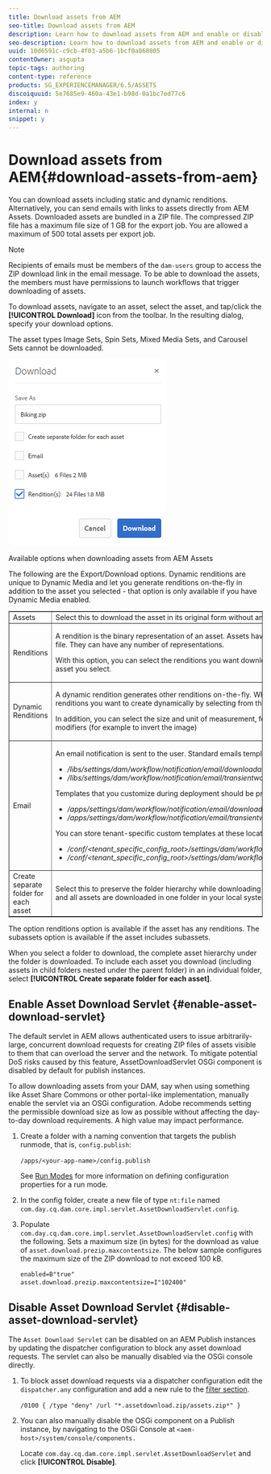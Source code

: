 ```yaml
---
title: Download assets from AEM
seo-title: Download assets from AEM
description: Learn how to download assets from AEM and enable or disable the download functionality.
seo-description: Learn how to download assets from AEM and enable or disable the download functionality.
uuid: 10d6591c-c9cb-4f03-a5b6-1bcf0a068805
contentOwner: asgupta
topic-tags: authoring
content-type: reference
products: SG_EXPERIENCEMANAGER/6.5/ASSETS
discoiquuid: 5e7685e9-460a-43e1-b98d-0a1bc7ed77c6
index: y
internal: n
snippet: y
---
```


# Download assets from AEM{#download-assets-from-aem}

You can download assets including static and dynamic renditions. Alternatively, you can send emails with links to assets directly from AEM Assets. Downloaded assets are bundled in a ZIP file. The compressed ZIP file has a maximum file size of 1 GB for the export job. You are allowed a maximum of 500 total assets per export job.

>[!NOTE]
>
>Recipients of emails must be members of the `dam-users` group to access the ZIP download link in the email message. To be able to download the assets, the members must have permissions to launch workflows that trigger downloading of assets.

To download assets, navigate to an asset, select the asset, and tap/click the **[!UICONTROL Download]** icon from the toolbar. In the resulting dialog, specify your download options.

The asset types Image Sets, Spin Sets, Mixed Media Sets, and Carousel Sets cannot be downloaded.

![Options when downloading in AEM Assets](assets/asset_download_dialog.png)

Available options when downloading assets from AEM Assets

The following are the Export/Download options. Dynamic renditions are unique to Dynamic Media and let you generate renditions on-the-fly in addition to the asset you selected - that option is only available if you have Dynamic Media enabled.

<table border="1" cellpadding="1" cellspacing="0"> 
 <tbody> 
  <tr> 
   <td>Assets</td> 
   <td>Select this to download the asset in its original form without any renditions.</td> 
  </tr> 
  <tr> 
   <td>Renditions<br /> </td> 
   <td><p>A rendition is the binary representation of an asset. Assets have a primary representation - that of the uploaded file. They can have any number of representations.</p> <p>With this option, you can select the renditions you want downloaded. The renditions available depend on the asset you select.<br /> </p> </td> 
  </tr> 
  <tr> 
   <td>Dynamic Renditions<br /> </td> 
   <td><p>A dynamic rendition generates other renditions on-the-fly. When you select this option, you also select the renditions you want to create dynamically by selecting from the <a href="https://helpx.adobe.com/experience-manager/6-5/assets/using/image-presets.html">Image Preset</a> list.</p> <p>In addition, you can select the size and unit of measurement, format, color space, resolution, and any image modifiers (for example to invert the image)</p> </td> 
  </tr> 
  <tr> 
   <td>Email</td> 
   <td><p>An email notification is sent to the user. Standard emails templates are available at the following locations:</p> 
    <ul> 
     <li><i>/libs/settings/dam/workflow/notification/email/downloadasset</i></li> 
     <li><i>/libs/settings/dam/workflow/notification/email/transientworkflowcompleted</i></li> 
    </ul> <p>Templates that you customize during deployment should be present at these locations:</p> 
    <ul> 
     <li><i>/apps/settings/dam/workflow/notification/email/downloadasset</i></li> 
     <li><i>/apps/settings/dam/workflow/notification/email/transientworkflowcompleted</i></li> 
    </ul> <p>You can store tenant-specific custom templates at these locations:</p> 
    <ul> 
     <li><i>/conf/&lt;tenant_specific_config_root&gt;/settings/dam/workflow/notification/email/downloadasset</i></li> 
     <li><i>/conf/&lt;tenant_specific_config_root&gt;/settings/dam/workflow/notification/email/transientworkflowcompleted</i></li> 
    </ul> </td> 
  </tr> 
  <tr> 
   <td>Create separate folder for each asset</td> 
   <td>Select this to preserve the folder hierarchy while downloading assets. By default, the folder hierarchy is ignored and all assets are downloaded in one folder in your local system</td> 
  </tr> 
 </tbody> 
</table>

The option renditions option is available if the asset has any renditions. The subassets option is available if the asset includes subassets.

When you select a folder to download, the complete asset hierarchy under the folder is downloaded. To include each asset you download (including assets in child folders nested under the parent folder) in an individual folder, select **[!UICONTROL Create separate folder for each asset]**.

## Enable Asset Download Servlet {#enable-asset-download-servlet}

The default servlet in AEM allows authenticated users to issue arbitrarily-large, concurrent download requests for creating ZIP files of assets visible to them that can overload the server and the network. To mitigate potential DoS risks caused by this feature, AssetDownloadServlet OSGi component is disabled by default for publish instances.

To allow downloading assets from your DAM, say when using something like Asset Share Commons or other portal-like implementation, manually enable the servlet via an OSGi configuration. Adobe recommends setting the permissible download size as low as possible without affecting the day-to-day download requirements. A high value may impact performance.

1. Create a folder with a naming convention that targets the publish runmode, that is, `config.publish`:

   `/apps/<your-app-name>/config.publish`

   See [Run Modes](/6-5/sites/deploying/using/configure-runmodes.md#defining-configuration-properties-for-a-run-mode) for more information on defining configuration properties for a run mode.

1. In the config folder, create a new file of type `nt:file` named `com.day.cq.dam.core.impl.servlet.AssetDownloadServlet.config`.
1. Populate `com.day.cq.dam.core.impl.servlet.AssetDownloadServlet.config` with the following. Sets a maximum size (in bytes) for the download as value of `asset.download.prezip.maxcontentsize`. The below sample configures the maximum size of the ZIP download to not exceed 100 kB.

   ```
   enabled=B"true"
   asset.download.prezip.maxcontentsize=I"102400"
   ```

## Disable Asset Download Servlet {#disable-asset-download-servlet}

The `Asset Download Servlet` can be disabled on an AEM Publish instances by updating the dispatcher configuration to block any asset download requests. The servlet can also be manually disabled via the OSGi console directly.

1. To block asset download requests via a dispatcher configuration edit the `dispatcher.any` configuration and add a new rule to the [filter section](https://docs.adobe.com/content/help/en/experience-manager-dispatcher/using/configuring/dispatcher-configuration.html#defining-a-filter).

   `/0100 { /type "deny" /url "*.assetdownload.zip/assets.zip*" }`

1. You can also manually disable the OSGi component on a Publish instance, by navigating to the OSGi Console at `<aem-host>/system/console/components.`

   Locate `com.day.cq.dam.core.impl.servlet.AssetDownloadServlet` and click **[!UICONTROL Disable]**.

<!--
<related-links>
<a href="/6-5/assets/using/drm.md">Download DRM protected assets</a>
<a href="https://helpx.adobe.com/experience-manager/desktop-app/aem-desktop-app.html" target="_blank">Download assets using AEM desktop app on Win/Mac desktop</a>
<a href="https://helpx.adobe.com/enterprise/using/manage-assets-using-adobe-asset-link.html" target="_blank">Download assets using Adobe Assets Link from within the supported Creative Cloud apps</a>
</related-links>
-->

